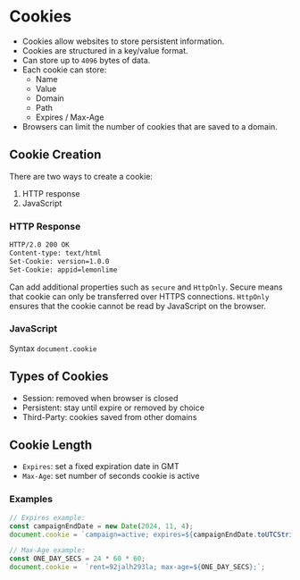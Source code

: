 # Cookies

- Cookies allow websites to store persistent information. 
- Cookies are structured in a key/value format.
- Can store up to `4096` bytes of data.
- Each cookie can store:
  - Name
  - Value
  - Domain
  - Path
  - Expires / Max-Age
- Browsers can limit the number of cookies that are saved to a domain.

## Cookie Creation

There are two ways to create a cookie:

1. HTTP response
1. JavaScript

### HTTP Response

```txt
HTTP/2.0 200 OK
Content-type: text/html
Set-Cookie: version=1.0.0
Set-Cookie: appid=lemonlime
```

Can add additional properties such as `secure` and `HttpOnly`. Secure means that cookie can only be transferred over HTTPS connections. `HttpOnly` ensures that the cookie cannot be read by JavaScript on the browser.

### JavaScript

Syntax `document.cookie`

## Types of Cookies

- Session: removed when browser is closed
- Persistent: stay until expire or removed by choice
- Third-Party: cookies saved from other domains

## Cookie Length

- `Expires`: set a fixed expiration date in GMT
- `Max-Age`: set number of seconds cookie is active

### Examples

```js
// Expires example:
const campaignEndDate = new Date(2024, 11, 4);
document.cookie = `campaign=active; expires=${campaignEndDate.toUTCString()};`;

// Max-Age example:
const ONE_DAY_SECS = 24 * 60 * 60;
document.cookie =  `rent=92jalh293la; max-age=${ONE_DAY_SECS};`;
```

